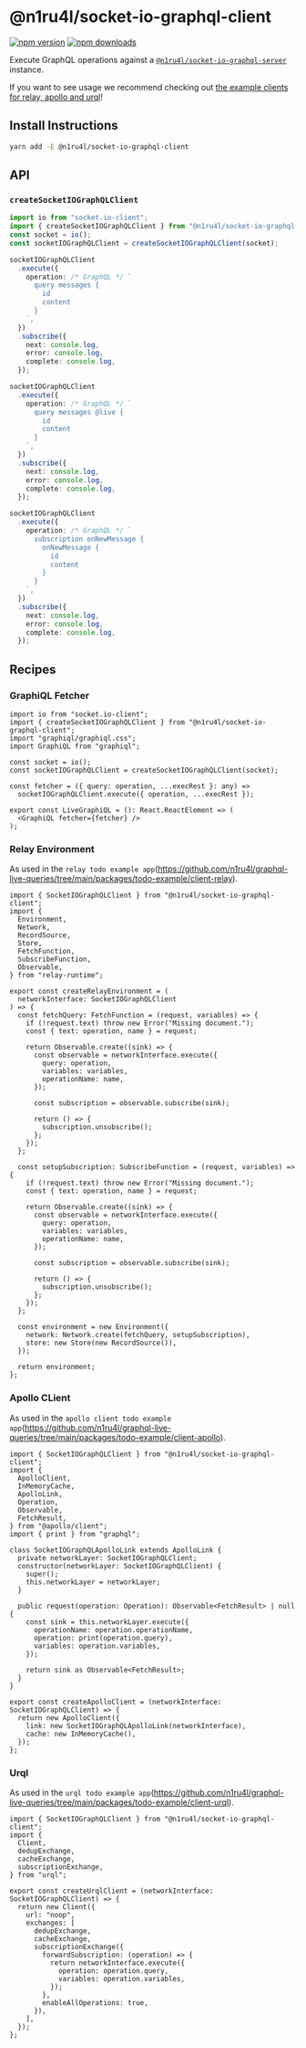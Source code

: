 # @n1ru4l/socket-io-graphql-client

[![npm version](https://img.shields.io/npm/v/@n1ru4l/socket-io-graphql-client.svg)](https://www.npmjs.com/package/@n1ru4l/socket-io-graphql-client) [![npm downloads](https://img.shields.io/npm/dm/@n1ru4l/socket-io-graphql-client.svg)](https://www.npmjs.com/package/@n1ru4l/socket-io-graphql-client)

Execute GraphQL operations against a [`@n1ru4l/socket-io-graphql-server`](https://github.com/n1ru4l/graphql-live-queries/tree/main/packages/socket-io-graphql-server) instance.

If you want to see usage we recommend checking out [the example clients for relay, apollo and urql](https://github.com/n1ru4l/graphql-live-queries/tree/main/packages/todo-example)!

## Install Instructions

```bash
yarn add -E @n1ru4l/socket-io-graphql-client
```

## API

### `createSocketIOGraphQLClient`

```ts
import io from "socket.io-client";
import { createSocketIOGraphQLClient } from "@n1ru4l/socket-io-graphql-client";
const socket = io();
const socketIOGraphQLClient = createSocketIOGraphQLClient(socket);

socketIOGraphQLClient
  .execute({
    operation: /* GraphQL */ `
      query messages {
        id
        content
      }
    `,
  })
  .subscribe({
    next: console.log,
    error: console.log,
    complete: console.log,
  });

socketIOGraphQLClient
  .execute({
    operation: /* GraphQL */ `
      query messages @live {
        id
        content
      }
    `,
  })
  .subscribe({
    next: console.log,
    error: console.log,
    complete: console.log,
  });

socketIOGraphQLClient
  .execute({
    operation: /* GraphQL */ `
      subscription onNewMessage {
        onNewMessage {
          id
          content
        }
      }
    `,
  })
  .subscribe({
    next: console.log,
    error: console.log,
    complete: console.log,
  });
```

## Recipes

### GraphiQL Fetcher

```tsx
import io from "socket.io-client";
import { createSocketIOGraphQLClient } from "@n1ru4l/socket-io-graphql-client";
import "graphiql/graphiql.css";
import GraphiQL from "graphiql";

const socket = io();
const socketIOGraphQLClient = createSocketIOGraphQLClient(socket);

const fetcher = ({ query: operation, ...execRest }: any) =>
  socketIOGraphQLClient.execute({ operation, ...execRest });

export const LiveGraphiQL = (): React.ReactElement => (
  <GraphiQL fetcher={fetcher} />
);
```

### Relay Environment

As used in the `relay todo example app`(https://github.com/n1ru4l/graphql-live-queries/tree/main/packages/todo-example/client-relay).

```tsx
import { SocketIOGraphQLClient } from "@n1ru4l/socket-io-graphql-client";
import {
  Environment,
  Network,
  RecordSource,
  Store,
  FetchFunction,
  SubscribeFunction,
  Observable,
} from "relay-runtime";

export const createRelayEnvironment = (
  networkInterface: SocketIOGraphQLClient
) => {
  const fetchQuery: FetchFunction = (request, variables) => {
    if (!request.text) throw new Error("Missing document.");
    const { text: operation, name } = request;

    return Observable.create((sink) => {
      const observable = networkInterface.execute({
        query: operation,
        variables: variables,
        operationName: name,
      });

      const subscription = observable.subscribe(sink);

      return () => {
        subscription.unsubscribe();
      };
    });
  };

  const setupSubscription: SubscribeFunction = (request, variables) => {
    if (!request.text) throw new Error("Missing document.");
    const { text: operation, name } = request;

    return Observable.create((sink) => {
      const observable = networkInterface.execute({
        query: operation,
        variables: variables,
        operationName: name,
      });

      const subscription = observable.subscribe(sink);

      return () => {
        subscription.unsubscribe();
      };
    });
  };

  const environment = new Environment({
    network: Network.create(fetchQuery, setupSubscription),
    store: new Store(new RecordSource()),
  });

  return environment;
};
```

### Apollo CLient

As used in the `apollo client todo example app`(https://github.com/n1ru4l/graphql-live-queries/tree/main/packages/todo-example/client-apollo).

```tsx
import { SocketIOGraphQLClient } from "@n1ru4l/socket-io-graphql-client";
import {
  ApolloClient,
  InMemoryCache,
  ApolloLink,
  Operation,
  Observable,
  FetchResult,
} from "@apollo/client";
import { print } from "graphql";

class SocketIOGraphQLApolloLink extends ApolloLink {
  private networkLayer: SocketIOGraphQLClient;
  constructor(networkLayer: SocketIOGraphQLClient) {
    super();
    this.networkLayer = networkLayer;
  }

  public request(operation: Operation): Observable<FetchResult> | null {
    const sink = this.networkLayer.execute({
      operationName: operation.operationName,
      operation: print(operation.query),
      variables: operation.variables,
    });

    return sink as Observable<FetchResult>;
  }
}

export const createApolloClient = (networkInterface: SocketIOGraphQLClient) => {
  return new ApolloClient({
    link: new SocketIOGraphQLApolloLink(networkInterface),
    cache: new InMemoryCache(),
  });
};
```

### Urql

As used in the `urql todo example app`(https://github.com/n1ru4l/graphql-live-queries/tree/main/packages/todo-example/client-urql).

```tsx
import { SocketIOGraphQLClient } from "@n1ru4l/socket-io-graphql-client";
import {
  Client,
  dedupExchange,
  cacheExchange,
  subscriptionExchange,
} from "urql";

export const createUrqlClient = (networkInterface: SocketIOGraphQLClient) => {
  return new Client({
    url: "noop",
    exchanges: [
      dedupExchange,
      cacheExchange,
      subscriptionExchange({
        forwardSubscription: (operation) => {
          return networkInterface.execute({
            operation: operation.query,
            variables: operation.variables,
          });
        },
        enableAllOperations: true,
      }),
    ],
  });
};
```
